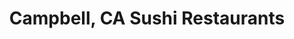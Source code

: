 ---
layout: city
title: Campbell, CA Sushi Restaurants
permalink: /california/campbell/
stateAbbr: CA
stateName: California
cityName: Campbell
---